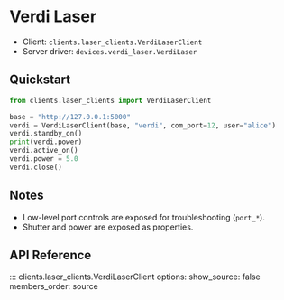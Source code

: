 # Verdi Laser

- Client: `clients.laser_clients.VerdiLaserClient`
- Server driver: `devices.verdi_laser.VerdiLaser`

## Quickstart

```python
from clients.laser_clients import VerdiLaserClient

base = "http://127.0.0.1:5000"
verdi = VerdiLaserClient(base, "verdi", com_port=12, user="alice")
verdi.standby_on()
print(verdi.power)
verdi.active_on()
verdi.power = 5.0
verdi.close()
```

## Notes

- Low-level port controls are exposed for troubleshooting (`port_*`).
- Shutter and power are exposed as properties.

## API Reference

::: clients.laser_clients.VerdiLaserClient
    options:
      show_source: false
      members_order: source

